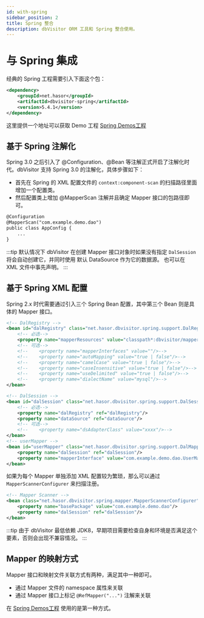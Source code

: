 ```yaml
---
id: with-spring
sidebar_position: 2
title: Spring 整合
description: dbVisitor ORM 工具和 Spring 整合使用。
---
```

# 与 Spring 集成

经典的 Spring 工程需要引入下面这个包：

```xml
<dependency>
    <groupId>net.hasor</groupId>
    <artifactId>dbvisitor-spring</artifactId>
    <version>5.4.1</version>
</dependency>
```

这里提供一个地址可以获取 Demo 工程 [Spring Demos工程](https://gitee.com/zycgit/dbvisitor/tree/main/dbvisitor-example/spring-annotation/)

## 基于 Spring 注解化

Spring 3.0 之后引入了 @Configuration、@Bean 等注解正式开启了注解化时代。dbVisitor 支持 Spring 3.0 的注解化，具体步骤如下：

- 首先在 Spring 的 XML 配置文件的 `context:component-scan` 的扫描路径里面增加一个配置类。
- 然后配置类上增加 @MapperScan 注解并且确定 Mapper 接口的包路径即可。

```xml
@Configuration
@MapperScan("com.example.demo.dao")
public class AppConfig {
    ...
}
```

:::tip
默认情况下 dbVisitor 在创建 Mapper 接口对象时如果没有指定 `DalSession` 将会自动创建它，并同时使用 默认 DataSource 作为它的数据源。
也可以在 XML 文件中事先声明。
:::

## 基于 Spring XML 配置

Spring 2.x 时代需要通过引入三个 Spring Bean 配置，其中第三个 Bean 则是具体的 Mapper 接口。

```xml
<!-- DalRegistry -->
<bean id="dalRegistry" class="net.hasor.dbvisitor.spring.support.DalRegistryBean">
    <!-- 必选-->
    <property name="mapperResources" value="classpath*:dbvisitor/mapper/*Mapper.xml"/>
    <!-- 可选-->
    <!--    <property name="mapperInterfaces" value=""/>-->
    <!--    <property name="autoMapping" value="true | false"/>-->
    <!--    <property name="camelCase" value="true | false"/>-->
    <!--    <property name="caseInsensitive" value="true | false"/>-->
    <!--    <property name="useDelimited" value="true | false"/>-->
    <!--    <property name="dialectName" value="mysql"/>-->
</bean>

<!-- DalSession -->
<bean id="dalSession" class="net.hasor.dbvisitor.spring.support.DalSessionBean">
    <!-- 必选-->
    <property name="dalRegistry" ref="dalRegistry"/>
    <property name="dataSource" ref="dataSource"/>
    <!-- 可选-->
    <!--    <property name="dsAdapterClass" value="xxxx"/>-->
</bean>
<!-- userMapper -->
<bean id="userMapper" class="net.hasor.dbvisitor.spring.support.DalMapperBean">
    <property name="dalSession" ref="dalSession"/>
    <property name="mapperInterface" value="com.example.demo.dao.UserMapper"/>
</bean>
```

如果为每个 Mapper 单独添加 XML 配置较为繁琐，那么可以通过 `MapperScannerConfigurer` 来扫描注册。

```xml
<!-- Mapper Scanner -->
<bean class="net.hasor.dbvisitor.spring.mapper.MapperScannerConfigurer">
    <property name="basePackage" value="com.example.demo.dao"/>
    <property name="dalSession" ref="dalSession"/>
</bean>
```

:::tip
由于 dbVisitor 最低依赖 JDK8，早期项目需要检查自身和环境是否满足这个要素，否则会出现不兼容情况。
:::

## Mapper 的映射方式

Mapper 接口和映射文件关联方式有两种，满足其中一种即可。

- 通过 Mapper 文件的 namespace 属性来关联
- 通过 Mapper 接口上标记 `@RefMapper("...")` 注解来关联

在 [Spring Demos工程](https://gitee.com/zycgit/dbvisitor/tree/main/dbvisitor-example/spring/) 使用的是第一种方式。
